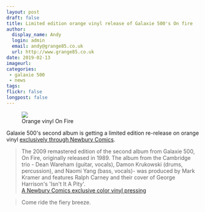 ```yaml
---
layout: post
draft: false
title: Limited edition orange vinyl release of Galaxie 500's On fire
author:
  display_name: Andy
  login: admin
  email: andy@grange85.co.uk
  url: http://www.grange85.co.uk
date: 2019-02-13
imageurl: 
categories:
 - galaxie 500
 - news
tags:
flickr: false
longpost: false
---
```

<div class="col-md-6 float-right"><figure><img src="{{site.baseurl}}/images/on-fire-orange-vinyl.jpg" class="img-fluid" /><figcaption>Orange vinyl On Fire</figcaption></figure></div>
<p class="lead">Galaxie 500's second album is getting a limited edition re-release on orange vinyl <a href="https://www.newburycomics.com/collections/exclusive-vinyl/products/galaxie_500-on_fire_exclusive_lp?variant=21542779191401">exclusively through Newbury Comics</a>.</p>

<blockquote>
  The 2009 remastered edition of the second album from Galaxie 500, On Fire, originally released in 1989. The album from the Cambridge trio - Dean Wareham (guitar, vocals), Damon Krukowski (drums, percussion), and Naomi Yang (bass, vocals)- was produced by Mark Kramer and features Ralph Carney and their cover of George Harrison's 'Isn't It A Pity'.
  <footer><a href="https://www.newburycomics.com/collections/exclusive-vinyl/products/galaxie_500-on_fire_exclusive_lp?variant=21542779191401">A Newbury Comics exclusive color vinyl pressing</a></footer>
</blockquote>

<blockquote>Come ride the fiery breeze.</blockquote>
